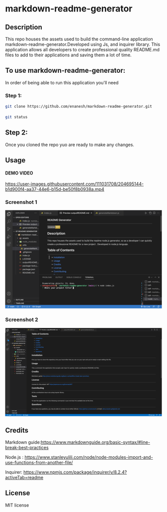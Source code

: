 # markdown-readme-generator

## Description

This repo houses the assets used to build the command-line application markdown-readme-generator.Developed using Js, and inquirer library.
This application allows all developers to create professional quality README.md files to add to their applications and saving them a lot of time. 


## To use markdown-readme-generator:

In order of being able to run this application you'll need
 
### Step 1:

```sh
git clone https://github.com/enanesh/markdown-readme-generator.git

git status 
```

## Step 2:
Once you cloned the repo yuo are ready to make any changes.

## Usage



#### DEMO VIDEO

https://user-images.githubusercontent.com/111031708/204695144-b1d900f4-aa37-44e6-b15d-be50f8b0938a.mp4




 ### Screenshot 1

 ![Screenshot](https://github.com/enanesh/markdown-readme-generator/blob/main/assets/Screenshot%20PM.png)


### Screenshot 2
 ![Screenshot](https://raw.githubusercontent.com/enanesh/markdown-readme-generator/fed6a95a11f02e2505fd336606523ee555162e00/assets/Screenshot%202%20.png)
    



    
    
 

## Credits

Markdown guide:https://www.markdownguide.org/basic-syntax/#line-break-best-practices

Node.js : https://www.stanleyulili.com/node/node-modules-import-and-use-functions-from-another-file/

Inquirer: https://www.npmjs.com/package/inquirer/v/8.2.4?activeTab=readme



## License

MIT license 
